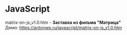 # JavaScript

matrix-on-js_v1.0.htm - <b>Заставка из фильма "Матрица"</b><br>
Демо: https://antonwp.ru/javascript/matrix-on-js_v1.0.htm
